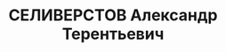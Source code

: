 ---
title: СЕЛИВЕРСТОВ Александр Терентьевич
description: "(р. 1902), директор Кузнецкой МТС. Суть дела: Селиверстов, будучи директором\
  \ Кузнецкой МТС, окружил себя классово-чуждыми элементами (Жаринов, Куртуков, Воронков,\
  \ Иваненко), расставил их на ответственные участки и вместе с ними проводил подлую\
  \ вредительскую работу… Председатель рабочкома Конев на профсоюзном собрании пытался\
  \ выступить с разоблачением вредителя Воронина, но Селиверстов в целях скрытия вредительской\
  \ работы своей и Воронина запретил Коневу говорить. Постановили: Селиверстова Александра\
  \ Терентьевича как правого, врага народа, вредителя, из рядов ВКП(б) исключить.\
  \ \n  10 июля 1937г."
---